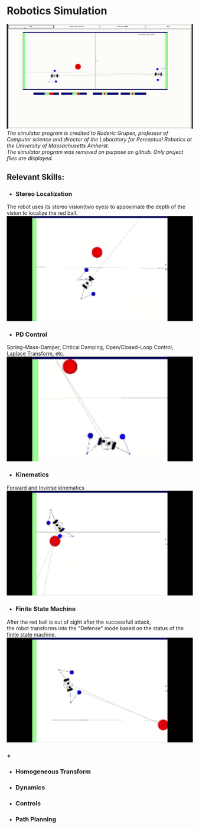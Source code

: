 # Robotics Simulation
![](demo/Roger001.gif)
*The simulator program is credited to Roderic Grupen, professor of Computer science and director of the Laboratory for Perceptual Robotics at the University of Massachusetts Amherst.*  
*The simulator program was removed on purpose on github. Only project files are displayed.*

## Relevant Skills:

- ### Stereo Localization
The robot uses its stereo vision(two eyes) to appoximate the depth of the vision to localize the red ball.  
![](demo/roger-stereoVision.gif)
  
  
- ### PD Control
Spring-Mass-Damper, Critical Damping, Open/Closed-Loop Control, Laplace Transform, etc.  
![](demo/roger-PDcontrol.gif)
  
  
- ### Kinematics
Forward and Inverse kinematics\
![](demo/roger-kinematics.gif)
  
  
- ### Finite State Machine
After the red ball is out of sight after the successfull attack,  
the robot transforms into the "Defense" mode based on the status of the finite state machine.  
![](demo/roger-statemachine.gif)

### +
- ### Homogeneous Transform
- ### Dynamics
- ### Controls
- ### Path Planning

